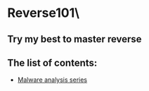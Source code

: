 # Reverse101\
Try my best to master reverse
---
## The list of contents:
- [Malware analysis series](./Malware_Analysis)
